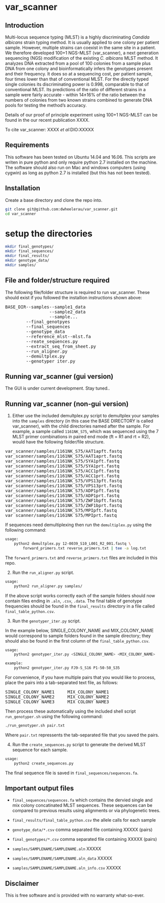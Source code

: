 # var_scanner

## Introduction  
Multi-locus sequence typing (MLST) is a highly discriminating *Candida albicans* strain typing method. It is usually applied to one colony per patient sample. However, multiple strains can coexist in the same site in a patient. We therefore developed 100+1 NGS-MLST (var_scanner), a next generation sequencing (NGS) modification of the existing *C. albicans* MLST method. It analyzes DNA extracted from a pool of 100 colonies from a sample plus DNA from one colony and bioinformatically infers the genotypes present and their frequency. It does so at a sequencing cost, per patient sample, four times lower than that of conventional MLST.  For the directly typed single colonies its discriminating power is 0.998, comparable to that of conventional MLST. Its predictions of the ratio of different strains in a sample were fairly accurate - within 14±16% of the ratio between the numbers of colonies from two known strains combined to generate DNA pools for testing the method’s accuracy.  

Details of our proof of principle experiment using 100+1 NGS-MLST can be found in the our recent publication XXXX.

To cite var_scanner:
XXXX *et al*:DIO:XXXXX  

## Requirements  
This software has been tested on Ubuntu 14.04 and 16.06. This scripts are writen in pure python and only require python 2.7 installed on the machine. The software should also run on Mac and windows computers (using cygwin) as long as python 2.7 is installed (but this has not been tested).


## Installation  
Create a base directory and clone the repo into.  
```bash
git clone git@github.com:dwheelerau/var_scanner.git
cd var_scanner
```

# setup the directories
```bash
mkdir final_genotypes/
mkdir final_sequences/
mkdir final_results/
mkdir genotype_data/
mkdir samples/
```

## File and folder/structure required  
The following file/folder structure is required to run var_scanner. These should exist if you followed the installion instructions shown above:  
<pre>
BASE_DIR--samples--sample1_data
                 --sample2_data
                 --sample...
        --final_genotpyes 
        --final_sequences 
        --genotype_data  
        --reference_mlst--mlst.fa
        --reate_sequences.py  
        --extract_seq_from_sheet.py 
        --run_aligner.py  
        --demultplex.py  
        --genotyper_iter.py 
</pre>

## Running var_scanner (gui version)
The GUI is under current development. Stay tuned..

## Running var_scanner (non-gui version)

1. Either use the included demultplex.py script to demultplex your samples into the `samples` directory (in this case the BASE DIRECTORY is called var_scanner), with the child directories named after the sample. For example, a sample called `1161NK_S75`, which was sequenced using the 7 MLST primer combinations in paired end mode (ft = R1 and rt = R2), would have the following folder/file structure.  
<pre>
var_scanner/samples/1161NK_S75/AAT1apft.fastq  
var_scanner/samples/1161NK_S75/AAT1aprt.fastq  
var_scanner/samples/1161NK_S75/SYA1pft.fastq  
var_scanner/samples/1161NK_S75/SYA1prt.fastq  
var_scanner/samples/1161NK_S75/ACC1pft.fastq  
var_scanner/samples/1161NK_S75/ACC1prt.fastq   
var_scanner/samples/1161NK_S75/VPS13pft.fastq  
var_scanner/samples/1161NK_S75/VPS13prt.fastq   
var_scanner/samples/1161NK_S75/ADP1pft.fastq  
var_scanner/samples/1161NK_S75/ADP1prt.fastq   
var_scanner/samples/1161NK_S75/ZWF1bpft.fastq  
var_scanner/samples/1161NK_S75/ZWF1bprt.fastq  
var_scanner/samples/1161NK_S75/MPIpft.fastq    
var_scanner/samples/1161NK_S75/MPIprt.fastq
</pre>

If sequences need demultiplexing then run the `demultiplex.py` using the following command:   

```bash
usage:  
    python2 demultplex.py 12-0039_S10_L001_R2_001.fastq \
        forward_primers.txt reverse_primers.txt | tee -a log.txt
```

The `forward_primers.txt` and `reverse_primers.txt` files are included in this repo.  

2.  Run the `run_aligner.py` script.  

```bash
usage:
    python2 run_aligner.py samples/
```
If the above script works correctly each of the sample folders should now contain files ending in `.aln`, `.csv`, `.data`. The final table of genotype frequencies should be found in the `final_results` directory in a file called `final_table_python.csv`.   

3.  Run the `genotyper_iter.py` script.  

In the example below, SINGLE_COLONY_NAME and MIX_COLONY_NAME would correspond to sample folders found in the sample directory; they should also be found in the first column of the `final_table_python.csv`.  

```bash
usage:
    python2 genotyper_iter.py <SINGLE_COLONY_NAME> <MIX_COLONY_NAME>  

example:
    python2 genotyper_iter.py FJ9-S_S16 P1-50-50_S35    
```

For convenience, if you have multiple pairs that you would like to process, place the pairs into a tab-separated text file, as follows:
<pre>
SINGLE_COLONY_NAME1     MIX_COLONY_NAME1
SINGLE_COLONY_NAME2     MIX_COLONY_NAME2
SINGLE_COLONY_NAME3     MIX_COLONY_NAME3
</pre>

Then process these automatically using the included shell script `run_genotyper.sh` using the following command:

```bash
./run_genotyper.sh pair.txt
```

Where `pair.txt` repressents the tab-separated file that you saved the pairs.

4.  Run the `create_sequences.py` script to generate the derived MLST sequence for each sample.  

```bash
usage:
    python2 create_sequences.py
```
The final sequence file is saved in `final_sequences/sequences.fa`.  

## Important output files  
* `final_sequences/sequences.fa` which contains the dervied single and mix colony concatinated MLST sequences. These sequences can be compared to previous results using alignments or via phylogenetic trees.  

* `final_results/final_table_python.csv` the allele calls for each sample  
* `genotype_data/*.csv` comma separated file containing XXXXX (pairs)  
* `final_genotypes/*.csv` comma separated file containing XXXXX (pairs)  
* `samples/SAMPLENAME/SAMPLENAME.aln` XXXXX  
* `samples/SAMPLENAME/SAMPLENAME.aln_data` XXXXX  
* `samples/SAMPLENAME/SAMPLENAME.aln_info.csv` XXXXX  

## Disclaimer
This is free software and is provided with no warranty what-so-ever.

        

